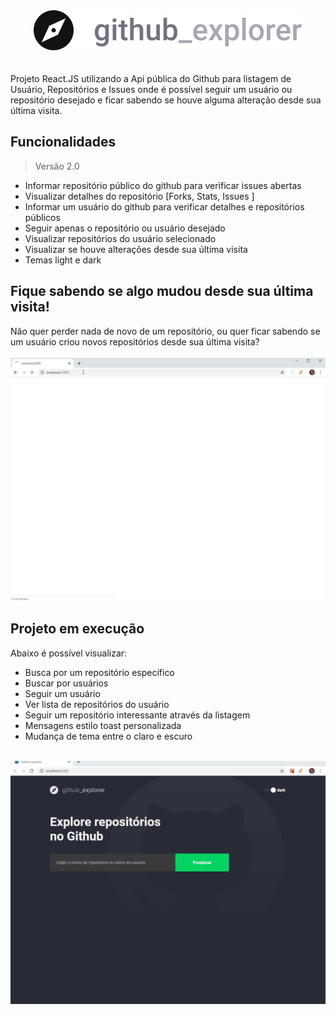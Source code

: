 <div align="center">
  <img src="src/assets/logo.svg" />
</div>
<br/><br/>
Projeto React.JS utilizando a Api pública do Github para listagem de Usuário, Repositórios e Issues onde é possível seguir um usuário ou repositório desejado e ficar sabendo se houve alguma alteração desde sua última visita.

## Funcionalidades
> Versão 2.0
* Informar repositório público do github para verificar issues abertas
* Visualizar detalhes do repositório [Forks, Stats, Issues ]
* Informar um usuário do github para verificar detalhes e repositórios públicos
* Seguir apenas o repositório ou usuário desejado
* Visualizar repositórios do usuário selecionado
* Visualizar se houve alterações desde sua última visita 
* Temas light e dark

## Fique sabendo se algo mudou desde sua última visita!
Não quer perder nada de novo de um repositório, ou quer ficar sabendo se um usuário criou novos repositórios desde sua última visita?
<br/> <br/>
![github-explorer-updates](/src/assets/promo/updates_20.gif)

## Projeto em execução
Abaixo é possível visualizar:
* Busca por um repositório específico
* Buscar por usuários
* Seguir um usuário
* Ver lista de repositórios do usuário
* Seguir um repositório interessante através da listagem
* Mensagens estilo toast personalizada
* Mudança de tema entre o claro e escuro
<br/><br/>

![github-explorer-running](/src/assets/promo/github-explorer-20.gif)
